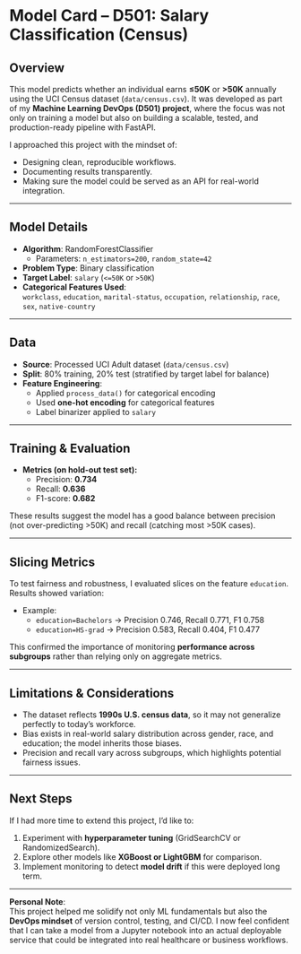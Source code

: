 # Model Card – D501: Salary Classification (Census)

## Overview  
This model predicts whether an individual earns **≤50K** or **>50K** annually using the UCI Census dataset (`data/census.csv`). It was developed as part of my **Machine Learning DevOps (D501) project**, where the focus was not only on training a model but also on building a scalable, tested, and production-ready pipeline with FastAPI.  

I approached this project with the mindset of:  
- Designing clean, reproducible workflows.  
- Documenting results transparently.  
- Making sure the model could be served as an API for real-world integration.  

---

## Model Details  
- **Algorithm**: RandomForestClassifier  
  - Parameters: `n_estimators=200`, `random_state=42`  
- **Problem Type**: Binary classification  
- **Target Label**: `salary` (`<=50K` or `>50K`)  
- **Categorical Features Used**:  
  `workclass`, `education`, `marital-status`, `occupation`, `relationship`, `race`, `sex`, `native-country`  

---

## Data  
- **Source**: Processed UCI Adult dataset (`data/census.csv`)  
- **Split**: 80% training, 20% test (stratified by target label for balance)  
- **Feature Engineering**:  
  - Applied `process_data()` for categorical encoding  
  - Used **one-hot encoding** for categorical features  
  - Label binarizer applied to `salary`  

---

## Training & Evaluation  
- **Metrics (on hold-out test set):**  
  - Precision: **0.734**  
  - Recall: **0.636**  
  - F1-score: **0.682**  

These results suggest the model has a good balance between precision (not over-predicting >50K) and recall (catching most >50K cases).  

---

## Slicing Metrics  
To test fairness and robustness, I evaluated slices on the feature `education`. Results showed variation:  
- Example:  
  - `education=Bachelors` → Precision 0.746, Recall 0.771, F1 0.758  
  - `education=HS-grad` → Precision 0.583, Recall 0.404, F1 0.477  

This confirmed the importance of monitoring **performance across subgroups** rather than relying only on aggregate metrics.  

---

## Limitations & Considerations  
- The dataset reflects **1990s U.S. census data**, so it may not generalize perfectly to today’s workforce.  
- Bias exists in real-world salary distribution across gender, race, and education; the model inherits those biases.  
- Precision and recall vary across subgroups, which highlights potential fairness issues.  

---

## Next Steps  
If I had more time to extend this project, I’d like to:  
1. Experiment with **hyperparameter tuning** (GridSearchCV or RandomizedSearch).  
2. Explore other models like **XGBoost or LightGBM** for comparison.  
3. Implement monitoring to detect **model drift** if this were deployed long term.  

---

 **Personal Note**:  
This project helped me solidify not only ML fundamentals but also the **DevOps mindset** of version control, testing, and CI/CD. I now feel confident that I can take a model from a Jupyter notebook into an actual deployable service that could be integrated into real healthcare or business workflows.  
